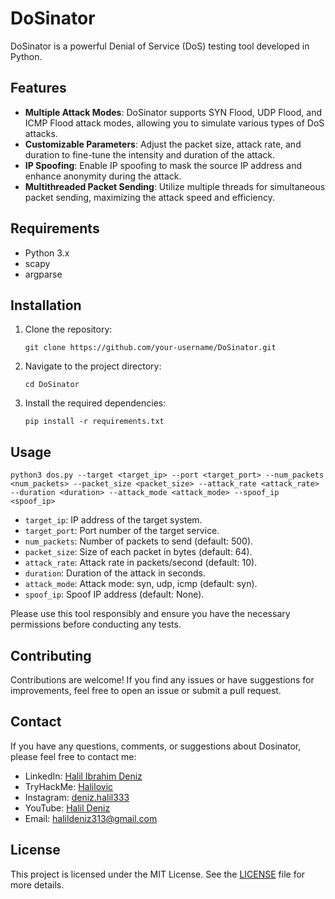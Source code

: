 # DoSinator

DoSinator is a powerful Denial of Service (DoS) testing tool developed in Python.

## Features

- **Multiple Attack Modes**: DoSinator supports SYN Flood, UDP Flood, and ICMP Flood attack modes, allowing you to simulate various types of DoS attacks.
- **Customizable Parameters**: Adjust the packet size, attack rate, and duration to fine-tune the intensity and duration of the attack.
- **IP Spoofing**: Enable IP spoofing to mask the source IP address and enhance anonymity during the attack.
- **Multithreaded Packet Sending**: Utilize multiple threads for simultaneous packet sending, maximizing the attack speed and efficiency.

## Requirements

- Python 3.x
- scapy
- argparse

## Installation

1. Clone the repository:

   ```shell
   git clone https://github.com/your-username/DoSinator.git
   ```

2. Navigate to the project directory:

   ```shell
   cd DoSinator
   ```

3. Install the required dependencies:

   ```shell
   pip install -r requirements.txt
   ```

## Usage

```shell
python3 dos.py --target <target_ip> --port <target_port> --num_packets <num_packets> --packet_size <packet_size> --attack_rate <attack_rate> --duration <duration> --attack_mode <attack_mode> --spoof_ip <spoof_ip>
```

- `target_ip`: IP address of the target system.
- `target_port`: Port number of the target service.
- `num_packets`: Number of packets to send (default: 500).
- `packet_size`: Size of each packet in bytes (default: 64).
- `attack_rate`: Attack rate in packets/second (default: 10).
- `duration`: Duration of the attack in seconds.
- `attack_mode`: Attack mode: syn, udp, icmp (default: syn).
- `spoof_ip`: Spoof IP address (default: None).

Please use this tool responsibly and ensure you have the necessary permissions before conducting any tests.

## Contributing

Contributions are welcome! If you find any issues or have suggestions for improvements, feel free to open an issue or submit a pull request.

## Contact

If you have any questions, comments, or suggestions about Dosinator, please feel free to contact me:

- LinkedIn: [Halil Ibrahim Deniz](https://www.linkedin.com/in/halil-ibrahim-deniz/)
- TryHackMe: [Halilovic](https://tryhackme.com/p/halilovic)
- Instagram: [deniz.halil333](https://www.instagram.com/deniz.halil333/)
- YouTube: [Halil Deniz](https://www.youtube.com/c/HalilDeniz)
- Email: halildeniz313@gmail.com


## License

This project is licensed under the MIT License. See the [LICENSE](LICENSE) file for more details.
